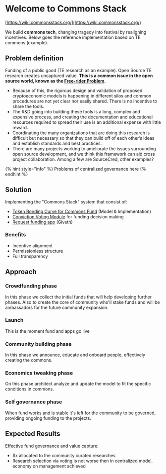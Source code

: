 # Welcome to Commons Stack

[https://wiki.commonsstack.org/](https://wiki.commonsstack.org/)

We build **commons tech**, changing tragedy into festival by realigning incentives. Below goes the reference implementation based on TE commons \(example\).

## Problem definition

Funding of a public good \(TE research as an example\). Open Source TE research creates uncaptured value. **This is a common issue in the open source world, known as the [Free-rider Problem](https://en.wikipedia.org/wiki/Free-rider_problem).**

* Because of this, the rigorous design and validation of proposed cryptoeconomic models is happening in different silos and common procedures are not yet clear nor easily shared. There is no incentive to share the tools.
* The R&D going into building these tools is a long, complex and expensive process, and creating the documentation and educational resources required to spread their use is an additional expense with little reward.
* Coordinating the many organizations that are doing this research is difficult but necessary so that they can build off of each other’s ideas and establish standards and best practices.
* There are many projects working to ameliorate the issues surrounding open source development, and we think this framework can aid cross project collaboration. Among a few are SourceCred, other examples?

{% hint style="info" %}
Problems of centralized governance here
{% endhint %}

## Solution

Implementing the "Commons Stack" system that consist of:

* [Token Bonding Curve for Commons Fund](token-bonding-curve-for-commons-fund.md) \(Model & Implementation\)
* [Conviction Voting Module](conviction-voting-module.md) for funding decision making
* [Request funding app](request-funding-app.md) \(Giveth\)

### Benefits

* Incentive alignment
* Permissionless structure
* Full transparency

## Approach

### Crowdfunding phase

In this phase we collect the initial funds that will help developing further phases. Also to create the core of community who'll stake funds and will be ambassadors for the future community expansion.

### Launch

This is the moment fund and apps go live

### Community building phase

In this phase we announce, educate and onboard people, effectively creating the commons.

### Economics tweaking phase

On this phase architect analyze and update the model to fit the specific conditions in commons.

### Self governance phase

When fund works and is stable it's left for the community to be governed, providing ongoing funding to the projects.

## Expected Results

Effective fund governance and value capture:

* $x allocated to the community curated researches
* Research selection via voting is not worse then in centralized model, economy on management achieved

